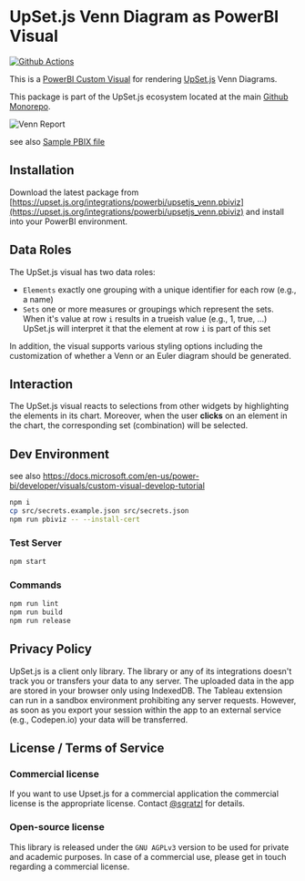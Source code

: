 # UpSet.js Venn Diagram as PowerBI Visual

[![Github Actions][github-actions-image]][github-actions-url]

This is a [PowerBI Custom Visual](https://powerbi.microsoft.com/en-us/developers/custom-visualization/?cdn=disable) for rendering [UpSet.js](https://upset.js.org) Venn Diagrams.

This package is part of the UpSet.js ecosystem located at the main [Github Monorepo](https://github.com/upsetjs/upsetjs).

![Venn Report](https://user-images.githubusercontent.com/4129778/85765896-d6417900-b716-11ea-8b89-8ae01f6456a0.png)

see also [Sample PBIX file](https://upset.js.org/integrations/powerbi/got_venn.pbix)

## Installation

Download the latest package from [https://upset.js.org/integrations/powerbi/upsetjs_venn.pbiviz](https://upset.js.org/integrations/powerbi/upsetjs_venn.pbiviz) and install into your PowerBI environment.

## Data Roles

The UpSet.js visual has two data roles:

- `Elements` exactly one grouping with a unique identifier for each row (e.g., a name)
- `Sets` one or more measures or groupings which represent the sets. When it's value at row `i` results in a trueish value (e.g., 1, true, ...) UpSet.js will interpret it that the element at row `i` is part of this set

In addition, the visual supports various styling options including the customization of whether a Venn or an Euler diagram should be generated.

## Interaction

The UpSet.js visual reacts to selections from other widgets by highlighting the elements in its chart. Moreover, when the user **clicks** on an element in the chart, the corresponding set (combination) will be selected.

## Dev Environment

see also https://docs.microsoft.com/en-us/power-bi/developer/visuals/custom-visual-develop-tutorial

```sh
npm i
cp src/secrets.example.json src/secrets.json
npm run pbiviz -- --install-cert
```

### Test Server

```sh
npm start
```

### Commands

```sh
npm run lint
npm run build
npm run release
```

## Privacy Policy

UpSet.js is a client only library. The library or any of its integrations doesn't track you or transfers your data to any server. The uploaded data in the app are stored in your browser only using IndexedDB. The Tableau extension can run in a sandbox environment prohibiting any server requests. However, as soon as you export your session within the app to an external service (e.g., Codepen.io) your data will be transferred.

## License / Terms of Service

### Commercial license

If you want to use Upset.js for a commercial application the commercial license is the appropriate license. Contact [@sgratzl](mailto:sam@sgratzl.com) for details.

### Open-source license

This library is released under the `GNU AGPLv3` version to be used for private and academic purposes. In case of a commercial use, please get in touch regarding a commercial license.

[github-actions-image]: https://github.com/upsetjs/upsetjs_powerbi_venn_visuals/workflows/ci/badge.svg
[github-actions-url]: https://github.com/upsetjs/upsetjs_powerbi_venn_visuals/actions
[codepen]: https://img.shields.io/badge/CodePen-open-blue?logo=codepen
